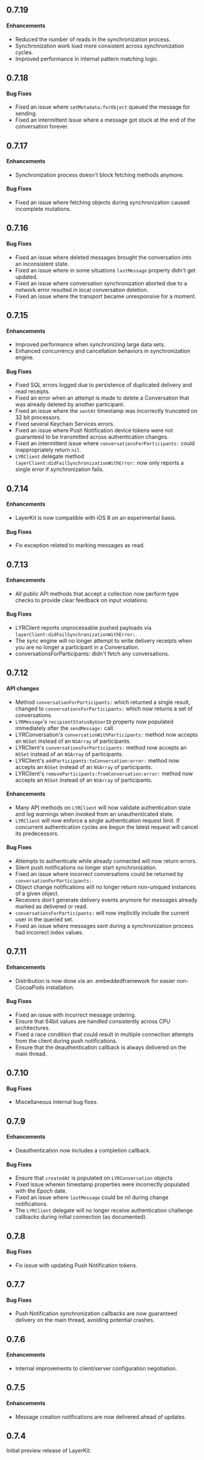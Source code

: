 ## 0.7.19

#### Enhancements

* Reduced the number of reads in the synchronization process.
* Synchronization work load more consistent across synchronization cycles.
* Improved performance in internal pattern matching logic.

## 0.7.18

#### Bug Fixes

* Fixed an issue where `setMetadata:forObject` queued the message for sending.
* Fixed an intermittent issue where a message got stuck at the end of the conversation forever.

## 0.7.17

#### Enhancements

* Synchronization process doesn't block fetching methods anymore.

#### Bug Fixes

* Fixed an issue where fetching objects during synchronization caused incomplete mutations.

## 0.7.16

#### Bug Fixes

* Fixed an issue where deleted messages brought the conversation into an inconsistent state.
* Fixed an issue where in some situations `lastMessage` property didn't get updated.
* Fixed an issue where conversation synchronization aborted due to a network error resulted in local conversation deletion.
* Fixed an issue where the transport became unresponsive for a moment.

## 0.7.15

#### Enhancements

* Improved performance when synchronizing large data sets.
* Enhanced concurrency and cancellation behaviors in synchronization engine.

#### Bug Fixes

* Fixed SQL errors logged due to persistence of duplicated delivery and read receipts.
* Fixed an error when an attempt is made to delete a Conversation that was already deleted by another participant.
* Fixed an issue where the `sentAt` timestamp was incorrectly truncated on 32 bit processors.
* Fixed several Keychain Services errors.
* Fixed an issue where Push Notification device tokens were not guaranteed to be transmitted across authentication changes.
* Fixed an intermittent issue where `conversationsForParticipants:` could inappropriately return `nil`.
* `LYRClient` delegate method `layerClient:didFailSynchronizationWithError:` now only reports a single error if synchronization fails.

## 0.7.14

#### Enhancements

* LayerKit is now compatible with iOS 8 on an experimental basis.

#### Bug Fixes

* Fix exception related to marking messages as read.

## 0.7.13

#### Enhancements

* All public API methods that accept a collection now perform type checks to provide clear feedback on input violations.

#### Bug Fixes

* LYRClient reports unprocessable pushed payloads via `layerClient:didFailSynchronizationWithError:`.
* The sync engine will no longer attempt to write delivery receipts when you are no longer a participant in a Conversation.
* conversationsForParticipants: didn't fetch any conversations.

## 0.7.12

#### API changes

* Method `conversationForParticipants:` which returned a single result, changed to `conversationsForParticipants:` which now returns a set of conversations.
* `LYRMessage`'s `recipientStatusByUserID` property now populated immediately after the `sendMessage:` call.
* LYRConversation's `conversationWithParticipants:` method now accepts an `NSSet` instead of an `NSArray` of participants.
* LYRClient's `conversationsForParticipants:` method now accepts an `NSSet` instead of an `NSArray` of participants.
* LYRClient's `addParticipants:toConversation:error:` method now accepts an `NSSet` instead of an `NSArray` of participants.
* LYRClient's `removeParticipants:fromConversation:error:` method now accepts an `NSSet` instead of an `NSArray` of participants.

#### Enhancements

* Many API methods on `LYRClient` will now validate authentication state and log warnings when invoked from an unauthenticated state.
* `LYRClient` will now enforce a single authentication request limit. If concurrent authentication cycles are begun the latest request will cancel its predecessors.

#### Bug Fixes

* Attempts to authenticate while already connected will now return errors.
* Silent push notifications no longer start synchronization.
* Fixed an issue where incorrect conversations could be returned by `conversationForParticipants:`.
* Object change notifications will no longer return non-uniqued instances of a given object.
* Receivers don't generate delivery events anymore for messages already marked as delivered or read.
* `conversationsForParticipants:` will now implicitly include the current user in the queried set.
* Fixed an issue where messages sent during a synchronization process had incorrect index values.

## 0.7.11

#### Enhancements

* Distribution is now done via an .embeddedframework for easier non-CocoaPods installation.

#### Bug Fixes

* Fixed an issue with incorrect message ordering.
* Ensure that 64bit values are handled consistently across CPU architectures.
* Fixed a race condition that could result in multiple connection attempts from the client during push notifications.
* Ensure that the deauthentication callback is always delivered on the main thread.

## 0.7.10

#### Bug Fixes

* Miscellaneous internal bug fixes.

## 0.7.9

#### Enhancements

* Deauthentication now includes a completion callback.

#### Bug Fixes

* Ensure that `createdAt` is populated on `LYRConversation` objects
* Fixed issue wherein timestamp properties were incorrectly populated with the Epoch date.
* Fixed an issue where `lastMessage` could be nil during change notifications.
* The `LYRClient` delegate will no longer receive authentication challenge callbacks during initial connection (as documented).

## 0.7.8

#### Bug Fixes

* Fix issue with updating Push Notification tokens.

## 0.7.7

#### Bug Fixes

* Push Notification synchronization callbacks are now guaranteed delivery on the main thread, avoiding potential crashes.

## 0.7.6

#### Enhancements

* Internal improvements to client/server configuration negotiation.

## 0.7.5

#### Enhancements

* Message creation notifications are now delivered ahead of updates.

## 0.7.4

Initial preview release of LayerKit.
